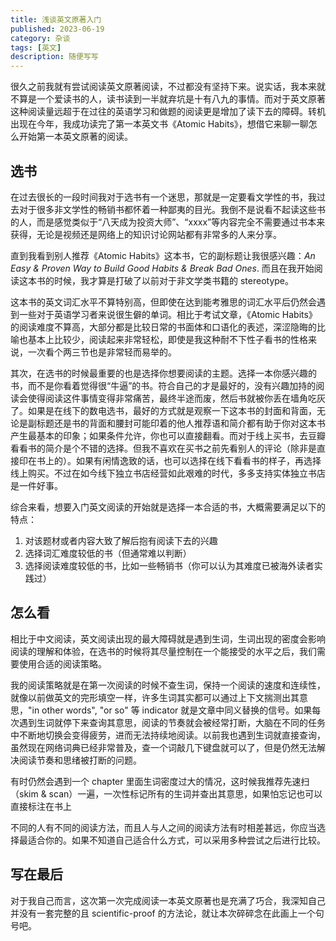 ```yaml
---
title: 浅谈英文原著入门
published: 2023-06-19
category: 杂谈
tags: [英文]
description: 随便写写
---
```





很久之前我就有尝试阅读英文原著阅读，不过都没有坚持下来。说实话，我本来就不算是一个爱读书的人，读书读到一半就弃坑是十有八九的事情。而对于英文原著这种阅读量远超于在过往的英语学习和做题的阅读更是增加了读下去的障碍。转机出现在今年，我成功读完了第一本英文书《Atomic Habits》，想借它来聊一聊怎么开始第一本英文原著的阅读。

## 选书

在过去很长的一段时间我对于选书有一个迷思，那就是一定要看文学性的书，我过去对于很多非文学性的畅销书都怀着一种鄙夷的目光。我倒不是说看不起读这些书的人，而是感觉类似于“八天成为投资大师”、“xxxx”等内容完全不需要通过书本来获得，无论是视频还是网络上的知识讨论网站都有非常多的人来分享。

直到我看到别人推荐《Atomic Habits》这本书，它的副标题让我很感兴趣：*An Easy & Proven Way to Build Good Habits & Break Bad Ones*. 而且在我开始阅读这本书的时候，我才算是打破了以前对于非文学类书籍的 stereotype。

这本书的英文词汇水平不算特别高，但即使在达到能考雅思的词汇水平后仍然会遇到一些对于英语学习者来说很生僻的单词。相比于考试文章，《Atomic Habits》的阅读难度不算高，大部分都是比较日常的书面体和口语化的表述，深涩隐晦的比喻也基本上比较少，阅读起来非常轻松，即使是我这种耐不下性子看书的性格来说，一次看个两三节也是非常轻而易举的。

其次，在选书的时候最重要的也是选择你想要阅读的主题。选择一本你感兴趣的书，而不是你看着觉得很“牛逼”的书。符合自己的才是最好的，没有兴趣加持的阅读会使得阅读这件事情变得非常痛苦，最终半途而废，然后书就被你丢在墙角吃灰了。如果是在线下的数电选书，最好的方式就是观察一下这本书的封面和背面，无论是副标题还是书的背面和腰封可能印着的他人推荐语和简介都有助于你对这本书产生最基本的印象；如果条件允许，你也可以直接翻看。而对于线上买书，去豆瓣看看书的简介是个不错的选择。但我不喜欢在买书之前先看别人的评论（除非是直接印在书上的）。如果有闲情逸致的话，也可以选择在线下看看书的样子，再选择线上购买。不过在如今线下独立书店经营如此艰难的时代，多多支持实体独立书店是一件好事。

综合来看，想要入门英文阅读的开始就是选择一本合适的书，大概需要满足以下的特点：

1. 对该题材或者内容大致了解后抱有阅读下去的兴趣
2. 选择词汇难度较低的书（但通常难以判断）
3. 选择阅读难度较低的书，比如一些畅销书（你可以认为其难度已被海外读者实践过）



## 怎么看

相比于中文阅读，英文阅读出现的最大障碍就是遇到生词，生词出现的密度会影响阅读的理解和体验，在选书的时候将其尽量控制在一个能接受的水平之后，我们需要使用合适的阅读策略。

我的阅读策略就是在第一次阅读的时候不查生词，保持一个阅读的速度和连续性，就像以前做英文的完形填空一样，许多生词其实都可以通过上下文揣测出其意思，"in other words", "or so" 等 indicator 就是文章中同义替换的信号。如果每次遇到生词就停下来查询其意思，阅读的节奏就会被经常打断，大脑在不同的任务中不断地切换会变得疲劳，进而无法持续地阅读。以前我也遇到生词就直接查询，虽然现在网络词典已经非常普及，查一个词敲几下键盘就可以了，但是仍然无法解决阅读节奏和思绪被打断的问题。

有时仍然会遇到一个 chapter 里面生词密度过大的情况，这时候我推荐先速扫（skim & scan）一遍，一次性标记所有的生词并查出其意思，如果怕忘记也可以直接标注在书上

不同的人有不同的阅读方法，而且人与人之间的阅读方法有时相差甚远，你应当选择最适合你的。如果不知道自己适合什么方式，可以采用多种尝试之后进行比较。

## 写在最后

对于我自己而言，这次第一次完成阅读一本英文原著也是充满了巧合，我深知自己并没有一套完整的且 scientific-proof 的方法论，就让本次碎碎念在此画上一个句号吧。
